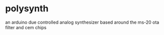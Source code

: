 # polysynth
an arduino due controlled analog synthesizer based around the ms-20 ota filter and cem chips
